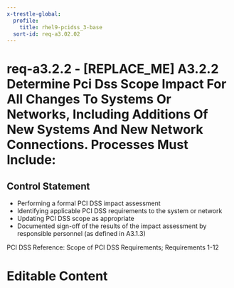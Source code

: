 ```yaml
---
x-trestle-global:
  profile:
    title: rhel9-pcidss_3-base
  sort-id: req-a3.02.02
---
```


# req-a3.2.2 - \[REPLACE_ME\] A3.2.2 Determine Pci Dss Scope Impact For All Changes To Systems Or Networks, Including Additions Of New Systems And New Network Connections. Processes Must Include:

## Control Statement

* Performing a formal PCI DSS impact assessment
* Identifying applicable PCI DSS requirements to the system or network
* Updating PCI DSS scope as appropriate
* Documented sign-off of the results of the impact assessment by
responsible personnel (as defined in A3.1.3)

PCI DSS Reference: Scope of PCI DSS Requirements; Requirements 1-12

# Editable Content

<!-- Make additions and edits below -->
<!-- The above represents the contents of the control as received by the profile, prior to additions. -->
<!-- If the profile makes additions to the control, they will appear below. -->
<!-- The above markdown may not be edited but you may edit the content below, and/or introduce new additions to be made by the profile. -->
<!-- If there is a yaml header at the top, parameter values may be edited. Use --set-parameters to incorporate the changes during assembly. -->
<!-- The content here will then replace what is in the profile for this control, after running profile-assemble. -->
<!-- The current profile has no added parts for this control, but you may add new ones here. -->
<!-- Each addition must have a heading either of the form ## Control my_addition_name -->
<!-- or ## Part a. (where the a. refers to one of the control statement labels.) -->
<!-- "## Control" parts are new parts added after the statement part. -->
<!-- "## Part" parts are new parts added into the top-level statement part with that label. -->
<!-- Subparts may be added with nested hash levels of the form ### My Subpart Name -->
<!-- underneath the parent ## Control or ## Part being added -->
<!-- See https://oscal-compass.github.io/compliance-trestle/tutorials/ssp_profile_catalog_authoring/ssp_profile_catalog_authoring for guidance. -->

